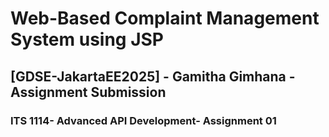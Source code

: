 # Web-Based Complaint Management System using JSP


## [GDSE-JakartaEE2025] - Gamitha Gimhana - Assignment Submission
### ITS 1114- Advanced API Development- Assignment 01